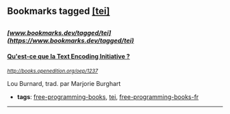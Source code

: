 ## Bookmarks tagged [[tei]](https://www.bookmarks.dev/search?q=[tei])

_<sup><sup>[www.bookmarks.dev/tagged/tei](https://www.bookmarks.dev/tagged/tei)</sup></sup>_
---
#### [Qu'est-ce que la Text Encoding Initiative ?](http://books.openedition.org/oep/1237)
_<sup>http://books.openedition.org/oep/1237</sup>_

Lou Burnard, trad. par Marjorie Burghart
* **tags**: [free-programming-books](../tagged/free-programming-books.md), [tei](../tagged/tei.md), [free-programming-books-fr](../tagged/free-programming-books-fr.md)
---
